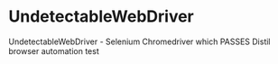 # UndetectableWebDriver
UndetectableWebDriver - Selenium Chromedriver which PASSES Distil browser automation test
